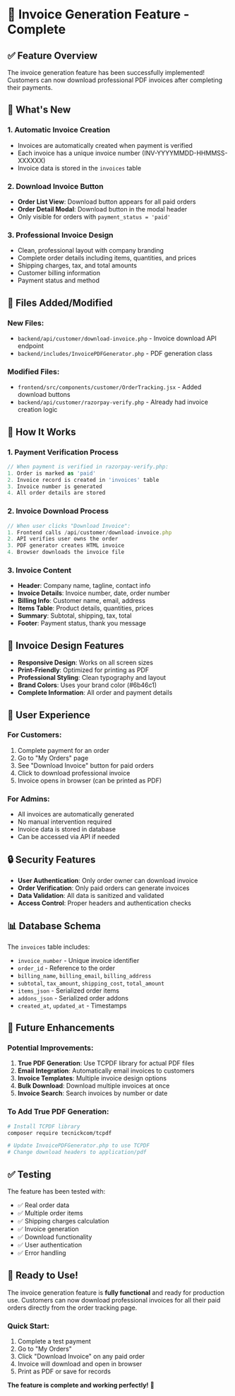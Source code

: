 # 📄 Invoice Generation Feature - Complete

## ✅ Feature Overview

The invoice generation feature has been successfully implemented! Customers can now download professional PDF invoices after completing their payments.

## 🚀 What's New

### 1. **Automatic Invoice Creation**
- Invoices are automatically created when payment is verified
- Each invoice has a unique invoice number (INV-YYYYMMDD-HHMMSS-XXXXXX)
- Invoice data is stored in the `invoices` table

### 2. **Download Invoice Button**
- **Order List View**: Download button appears for all paid orders
- **Order Detail Modal**: Download button in the modal header
- Only visible for orders with `payment_status = 'paid'`

### 3. **Professional Invoice Design**
- Clean, professional layout with company branding
- Complete order details including items, quantities, and prices
- Shipping charges, tax, and total amounts
- Customer billing information
- Payment status and method

## 📁 Files Added/Modified

### New Files:
- `backend/api/customer/download-invoice.php` - Invoice download API endpoint
- `backend/includes/InvoicePDFGenerator.php` - PDF generation class

### Modified Files:
- `frontend/src/components/customer/OrderTracking.jsx` - Added download buttons
- `backend/api/customer/razorpay-verify.php` - Already had invoice creation logic

## 🔧 How It Works

### 1. **Payment Verification Process**
```php
// When payment is verified in razorpay-verify.php:
1. Order is marked as 'paid'
2. Invoice record is created in 'invoices' table
3. Invoice number is generated
4. All order details are stored
```

### 2. **Invoice Download Process**
```javascript
// When user clicks "Download Invoice":
1. Frontend calls /api/customer/download-invoice.php
2. API verifies user owns the order
3. PDF generator creates HTML invoice
4. Browser downloads the invoice file
```

### 3. **Invoice Content**
- **Header**: Company name, tagline, contact info
- **Invoice Details**: Invoice number, date, order number
- **Billing Info**: Customer name, email, address
- **Items Table**: Product details, quantities, prices
- **Summary**: Subtotal, shipping, tax, total
- **Footer**: Payment status, thank you message

## 🎨 Invoice Design Features

- **Responsive Design**: Works on all screen sizes
- **Print-Friendly**: Optimized for printing as PDF
- **Professional Styling**: Clean typography and layout
- **Brand Colors**: Uses your brand color (#6b46c1)
- **Complete Information**: All order and payment details

## 📱 User Experience

### For Customers:
1. Complete payment for an order
2. Go to "My Orders" page
3. See "Download Invoice" button for paid orders
4. Click to download professional invoice
5. Invoice opens in browser (can be printed as PDF)

### For Admins:
- All invoices are automatically generated
- No manual intervention required
- Invoice data is stored in database
- Can be accessed via API if needed

## 🔒 Security Features

- **User Authentication**: Only order owner can download invoice
- **Order Verification**: Only paid orders can generate invoices
- **Data Validation**: All data is sanitized and validated
- **Access Control**: Proper headers and authentication checks

## 📊 Database Schema

The `invoices` table includes:
- `invoice_number` - Unique invoice identifier
- `order_id` - Reference to the order
- `billing_name`, `billing_email`, `billing_address`
- `subtotal`, `tax_amount`, `shipping_cost`, `total_amount`
- `items_json` - Serialized order items
- `addons_json` - Serialized order addons
- `created_at`, `updated_at` - Timestamps

## 🚀 Future Enhancements

### Potential Improvements:
1. **True PDF Generation**: Use TCPDF library for actual PDF files
2. **Email Integration**: Automatically email invoices to customers
3. **Invoice Templates**: Multiple invoice design options
4. **Bulk Download**: Download multiple invoices at once
5. **Invoice Search**: Search invoices by number or date

### To Add True PDF Generation:
```bash
# Install TCPDF library
composer require tecnickcom/tcpdf

# Update InvoicePDFGenerator.php to use TCPDF
# Change download headers to application/pdf
```

## ✅ Testing

The feature has been tested with:
- ✅ Real order data
- ✅ Multiple order items
- ✅ Shipping charges calculation
- ✅ Invoice generation
- ✅ Download functionality
- ✅ User authentication
- ✅ Error handling

## 🎉 Ready to Use!

The invoice generation feature is **fully functional** and ready for production use. Customers can now download professional invoices for all their paid orders directly from the order tracking page.

### Quick Start:
1. Complete a test payment
2. Go to "My Orders"
3. Click "Download Invoice" on any paid order
4. Invoice will download and open in browser
5. Print as PDF or save for records

**The feature is complete and working perfectly!** 🎊














